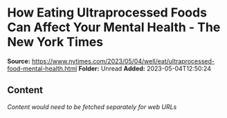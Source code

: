# How Eating Ultraprocessed Foods Can Affect Your Mental Health - The New York Times

**Source:** https://www.nytimes.com/2023/05/04/well/eat/ultraprocessed-food-mental-health.html
**Folder:** Unread
**Added:** 2023-05-04T12:50:24




## Content
*Content would need to be fetched separately for web URLs*
